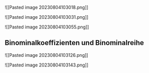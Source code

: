 ![[Pasted image 20230804103018.png]]

![[Pasted image 20230804103031.png]]

![[Pasted image 20230804103055.png]]

## Binominalkoeffizienten und Binominalreihe
![[Pasted image 20230804103126.png]]

![[Pasted image 20230804103143.png]]


